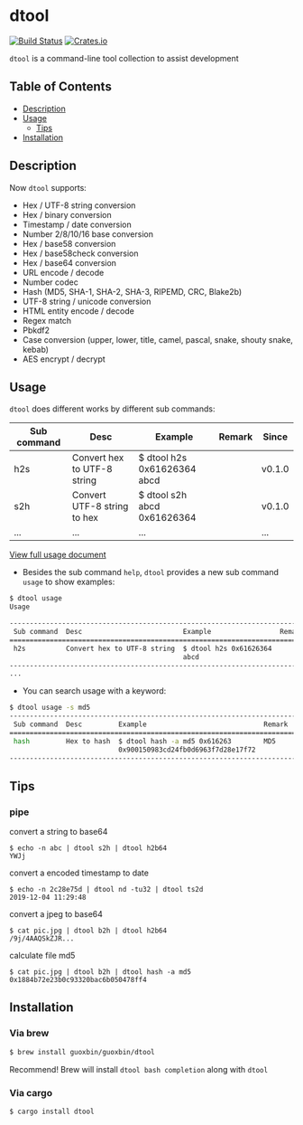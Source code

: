 # dtool

[![Build Status](https://travis-ci.org/guoxbin/dtool.svg?branch=master)](https://travis-ci.org/guoxbin/dtool)
[![Crates.io](https://img.shields.io/crates/v/dtool)](https://crates.io/crates/dtool)

`dtool` is a command-line tool collection to assist development

## Table of Contents

- [Description](#description)
- [Usage](#usage)
  - [Tips](#tips)
- [Installation](#installation)

## Description

Now `dtool` supports: 

- Hex / UTF-8 string conversion
- Hex / binary conversion
- Timestamp / date conversion
- Number 2/8/10/16 base conversion
- Hex / base58 conversion
- Hex / base58check conversion
- Hex / base64 conversion
- URL encode / decode
- Number codec
- Hash (MD5, SHA-1, SHA-2, SHA-3, RIPEMD, CRC, Blake2b)
- UTF-8 string / unicode conversion
- HTML entity encode / decode
- Regex match
- Pbkdf2
- Case conversion (upper, lower, title, camel, pascal, snake, shouty snake, kebab)
- AES encrypt / decrypt

## Usage

`dtool` does different works by different sub commands:

|Sub command|           Desc            |                                                                                      Example                                                                                      |        Remark        |Since |
|-----------|---------------------------|-----------------------------------------------------------------------------------------------------------------------------------------------------------------------------------|----------------------|------|
|    h2s    |Convert hex to UTF-8 string|                                                                          $ dtool h2s 0x61626364<br>abcd                                                                           |                      |v0.1.0|
|    s2h    |Convert UTF-8 string to hex|                                                                          $ dtool s2h abcd<br>0x61626364                                                                           |                      |v0.1.0|
|    ...    |...|                                                                          ...                                                                           |                      |...|

[View full usage document](./docs/Usage.md)

* Besides the sub command `help`, `dtool` provides a new sub command `usage` to show examples:

```bash
$ dtool usage
Usage

----------------------------------------------------------------------------------
 Sub command  Desc                         Example                 Remark  Since 
==================================================================================
 h2s          Convert hex to UTF-8 string  $ dtool h2s 0x61626364          v0.1.0 
                                           abcd                             
----------------------------------------------------------------------------------
...
```

* You can search usage with a keyword:
```bash
$ dtool usage -s md5
------------------------------------------------------------------------------
 Sub command  Desc         Example                             Remark  Since 
==============================================================================
 hash         Hex to hash  $ dtool hash -a md5 0x616263        MD5     v0.2.0 
                           0x900150983cd24fb0d6963f7d28e17f72           
------------------------------------------------------------------------------

```

## Tips

### pipe 
convert a string to base64
```
$ echo -n abc | dtool s2h | dtool h2b64
YWJj
```

convert a encoded timestamp to date
```
$ echo -n 2c28e75d | dtool nd -tu32 | dtool ts2d
2019-12-04 11:29:48
```

convert a jpeg to base64
```
$ cat pic.jpg | dtool b2h | dtool h2b64
/9j/4AAQSkZJR...
```

calculate file md5
```
$ cat pic.jpg | dtool b2h | dtool hash -a md5
0x1884b72e23b0c93320bac6b050478ff4
```

## Installation
### Via brew 
```bash
$ brew install guoxbin/guoxbin/dtool
```
Recommend! Brew will install `dtool bash completion` along with `dtool`

### Via cargo
```bash
$ cargo install dtool
```

